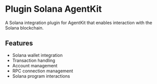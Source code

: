 # Plugin Solana AgentKit

A Solana integration plugin for AgentKit that enables interaction with the Solana blockchain.

## Features

- Solana wallet integration
- Transaction handling
- Account management
- RPC connection management
- Solana program interactions
